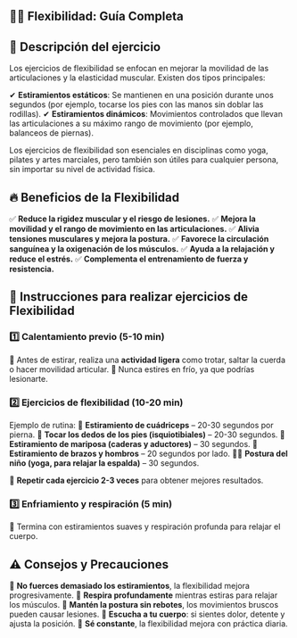 ## 🧘‍♂️ Flexibilidad: Guía Completa


## 📌 Descripción del ejercicio

Los ejercicios de flexibilidad se enfocan en mejorar la movilidad de las articulaciones y la elasticidad muscular. Existen dos tipos principales:

✔ **Estiramientos estáticos**: Se mantienen en una posición durante unos segundos (por ejemplo, tocarse los pies con las manos sin doblar las rodillas).
 ✔ **Estiramientos dinámicos**: Movimientos controlados que llevan las articulaciones a su máximo rango de movimiento (por ejemplo, balanceos de piernas).

Los ejercicios de flexibilidad son esenciales en disciplinas como yoga, pilates y artes marciales, pero también son útiles para cualquier persona, sin importar su nivel de actividad física.


## 🔥 Beneficios de la Flexibilidad

✅ **Reduce la rigidez muscular y el riesgo de lesiones.**
 ✅ **Mejora la movilidad y el rango de movimiento en las articulaciones.**
 ✅ **Alivia tensiones musculares y mejora la postura.**
 ✅ **Favorece la circulación sanguínea y la oxigenación de los músculos.**
 ✅ **Ayuda a la relajación y reduce el estrés.**
 ✅ **Complementa el entrenamiento de fuerza y resistencia.**


## **📝 Instrucciones para realizar ejercicios de Flexibilidad**

### **1️⃣ Calentamiento previo (5-10 min)**

🔹 Antes de estirar, realiza una **actividad ligera** como trotar, saltar la cuerda o hacer movilidad articular.
 🔹 Nunca estires en frío, ya que podrías lesionarte.

### **2️⃣ Ejercicios de flexibilidad (10-20 min)**

Ejemplo de rutina:
 🦵 **Estiramiento de cuádriceps** – 20-30 segundos por pierna.
 🦶 **Tocar los dedos de los pies (isquiotibiales)** – 20-30 segundos.
 🦋 **Estiramiento de mariposa (caderas y aductores)** – 30 segundos.
 💪 **Estiramiento de brazos y hombros** – 20 segundos por lado.
 🧘‍♂️ **Postura del niño (yoga, para relajar la espalda)** – 30 segundos.

🔄 **Repetir cada ejercicio 2-3 veces** para obtener mejores resultados.

### **3️⃣ Enfriamiento y respiración (5 min)**

🔹 Termina con estiramientos suaves y respiración profunda para relajar el cuerpo.


## ⚠️ Consejos y Precauciones

🚨 **No fuerces demasiado los estiramientos**, la flexibilidad mejora progresivamente.
 🚨 **Respira profundamente** mientras estiras para relajar los músculos.
 🚨 **Mantén la postura sin rebotes**, los movimientos bruscos pueden causar lesiones.
 🚨 **Escucha a tu cuerpo**: si sientes dolor, detente y ajusta la posición.
 🚨 **Sé constante**, la flexibilidad mejora con práctica diaria.